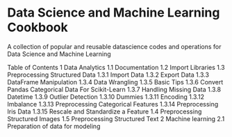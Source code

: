 # Data Science and Machine Learning Cookbook
 A collection of popular and reusable datascience codes and operations for Data Science and Machine Learning

Table of Contents
1  Data Analytics
1.1  Documentation
1.2  Import Libraries
1.3  Preprocessing Structured Data
1.3.1  Import Data
1.3.2  Export Data
1.3.3  DataFrame Manipulation
1.3.4  Data Wrangling
1.3.5  Basic Tips
1.3.6  Convert Pandas Categorical Data For Scikit-Learn
1.3.7  Handling Missing Data
1.3.8  Datetime
1.3.9  Outlier Detection
1.3.10  Dummies
1.3.11  Encoding
1.3.12  Imbalance
1.3.13  Preprocessing Categorical Features
1.3.14  Preprocessing Iris Data
1.3.15  Rescale and Standardize a Feature
1.4  Preprocessing Structured Images
1.5  Preprocessing Structured Text
2  Machine learning
2.1  Preparation of data for modeling

